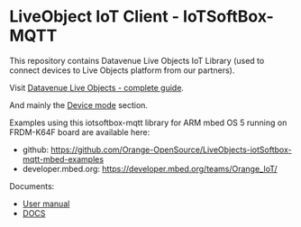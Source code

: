 LiveObject IoT Client - IoTSoftBox-MQTT
=======================================

This repository contains Datavenue Live Objects IoT Library (used to connect devices to Live Objects platform from our partners).


Visit [Datavenue Live Objects - complete guide](https://liveobjects.orange-business.com/doc/html/lo_manual.html).

And mainly the [Device mode](https://liveobjects.orange-business.com/doc/html/lo_manual.html#MQTT_MODE_DEVICE) section.


Examples using this iotsoftbox-mqtt library for ARM mbed OS 5 running on FRDM-K64F board are available here:

* github: https://github.com/Orange-OpenSource/LiveObjects-iotSoftbox-mqtt-mbed-examples 
* developer.mbed.org: https://developer.mbed.org/teams/Orange_IoT/


Documents:
* [User manual](./docsliveobjects_starterkitv1.1.pdf)
* [DOCS](./docs/index.md)
